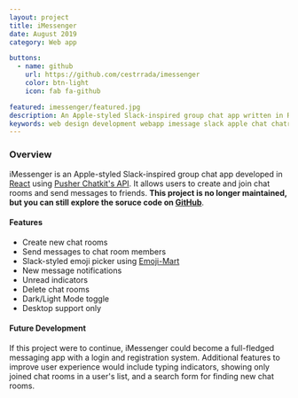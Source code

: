 ```yaml
---
layout: project
title: iMessenger
date: August 2019
category: Web app

buttons:
  - name: github
    url: https://github.com/cestrrada/imessenger
    color: btn-light
    icon: fab fa-github

featured: imessenger/featured.jpg
description: An Apple-styled Slack-inspired group chat app written in React.
keywords: web design development webapp imessage slack apple chat chatroom groupchat
---
```


### Overview

iMessenger is an Apple-styled Slack-inspired group chat app developed in [React](https://reactjs.org/) using [Pusher Chatkit's API](https://pusher.com/chatkit). It allows users to create and join chat rooms and send messages to friends. **This project is no longer maintained, but you can still explore the soruce code on [GitHub](https://github.com/cestrrada/imessenger)**.


#### Features
- Create new chat rooms
- Send messages to chat room members
- Slack-styled emoji picker using [Emoji-Mart](https://github.com/missive/emoji-mart)
- New message notifications
- Unread indicators
- Delete chat rooms
- Dark/Light Mode toggle
- Desktop support only

#### Future Development
If this project were to continue, iMessenger could become a full-fledged messaging app with a login and registration system. Additional features to improve user experience would include typing indicators, showing only joined chat rooms in a user's list, and a search form for finding new chat rooms.
